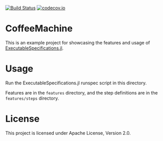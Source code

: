 [![Build Status](https://travis-ci.org/erikedin/CoffeeMachine.jl.svg?branch=master)](https://travis-ci.org/erikedin/CoffeeMachine.jl)
[![codecov.io](http://codecov.io/github/erikedin/CoffeeMachine.jl/coverage.svg?branch=master)](http://codecov.io/github/erikedin/CoffeeMachine.jl?branch=master)

# CoffeeMachine
This is an example project for showcasing the features and usage of
[ExecutableSpecifications.jl](https://github.com/erikedin/ExecutableSpecifications.jl).

# Usage
Run the ExecutableSpecifications.jl runspec script in this directory.

Features are in the `features` directory, and the step definitions are in the `features/steps`
directory.

# License
This project is licensed under Apache License, Version 2.0.